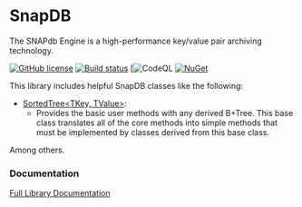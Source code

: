 # SnapDB
The SNAPdb Engine is a high-performance key/value pair archiving technology.

[![GitHub license](https://img.shields.io/github/license/gemstone/gemtem?color=4CC61E)](https://github.com/snapdb/SnapDB/blob/master/LICENSE)
[![Build status](https://ci.appveyor.com/api/projects/status/ury75mtaq7tj1sp0?svg=true)](https://ci.appveyor.com/project/ritchiecarroll/gemtem)
[![CodeQL](https://github.com/snapdb/SnapDB/workflows/CodeQL/badge.svg)
[![NuGet](https://buildstats.info/nuget/snapdb.SnapDB)](https://www.nuget.org/packages/snapdb.SnapDB#readme-body-tab)

This library includes helpful SnapDB classes like the following:

* [SortedTree<TKey, TValue>](https://snapdb.github.io/SnapDB/help/html/T_SnapDB_Snap_Tree_SortedTree_2.htm):
  * Provides the basic user methods with any derived B+Tree. This base class translates all of the core methods into simple methods that must be implemented by classes derived from this base class.

Among others.

### Documentation
[Full Library Documentation](https://snapdb.github.io/SnapDB/help)